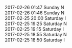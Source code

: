 2017-02-26 01:47 Sunday  N  
2017-02-26 01:46 Sunday  N  
2017-02-25 20:00 Saturday  I  
2017-02-25 19:25 Saturday  N  
2017-02-25 19:15 Saturday  I  
2017-02-25 18:55 Saturday  N  
2017-02-25 18:50 Saturday  I  

